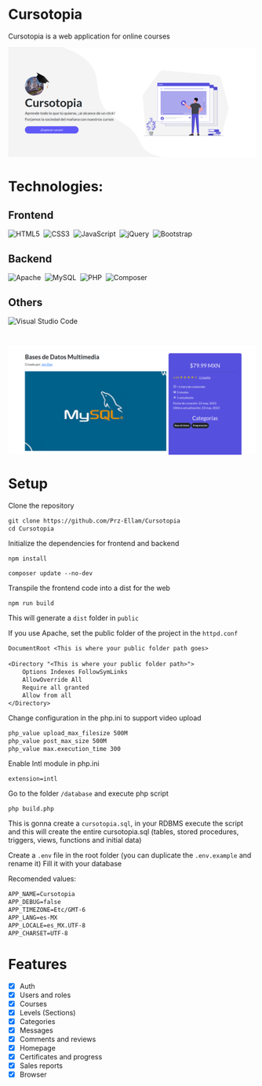 # Cursotopia

Cursotopia is a web application for online courses

![](.screenshoots/hero_banner.png)

# Technologies:
## Frontend
<p align="left">
<img
    src="https://cdn.jsdelivr.net/gh/devicons/devicon/icons/html5/html5-original.svg"
    width="64"
    alt="HTML5"
    style="margin-right: 4px"
/>
<img 
    src="https://cdn.jsdelivr.net/gh/devicons/devicon/icons/css3/css3-original.svg"
    width="64"
    alt="CSS3"
    style="margin-right: 4px"
/>
<img
    src="https://cdn.jsdelivr.net/gh/devicons/devicon/icons/javascript/javascript-original.svg"
    width="64"
    alt="JavaScript" 
    style="margin-right: 4px"
/>
<img
    src="https://cdn.jsdelivr.net/gh/devicons/devicon/icons/jquery/jquery-original.svg"
    width="64"
    alt="jQuery"
    style="margin-right: 4px"
/>
<img
    src="https://cdn.jsdelivr.net/gh/devicons/devicon/icons/bootstrap/bootstrap-original.svg"
    width="64"
    alt="Bootstrap"
    style="margin-right: 4px"
/>
</p>

## Backend
<p align="left">
<img
    src="https://cdn.jsdelivr.net/gh/devicons/devicon/icons/apache/apache-original-wordmark.svg"
    width="64"
    alt="Apache"
    style="margin-right: 4px"
/>
<img
    src="https://cdn.jsdelivr.net/gh/devicons/devicon/icons/mysql/mysql-original-wordmark.svg"
    width="64"
    alt="MySQL"
    style="margin-right: 4px"
/>
<img
    src="https://cdn.jsdelivr.net/gh/devicons/devicon/icons/php/php-original.svg"
    width="64"
    alt="PHP"
    style="margin-right: 4px"
/>
<img 
    src="https://cdn.jsdelivr.net/gh/devicons/devicon/icons/composer/composer-original.svg"
    width="64"
    alt="Composer"
    style="margin-right: 4px" 
/>
</p>

## Others
<p align="left">
<img
    src="https://cdn.jsdelivr.net/gh/devicons/devicon/icons/vscode/vscode-original.svg"
    width="64"
    alt="Visual Studio Code"
    style="margin-right: 4px"
/>
</p>

#
![](.screenshoots/course_details.png)

# Setup

Clone the repository
```
git clone https://github.com/Prz-Ellam/Cursotopia
cd Cursotopia
```

Initialize the dependencies for frontend and backend
```
npm install
```

```
composer update --no-dev
```

Transpile the frontend code into a dist for the web
```
npm run build
```

This will generate a `dist` folder in `public`

If you use Apache, set the public folder of the project in the `httpd.conf`
```
DocumentRoot <This is where your public folder path goes>

<Directory "<This is where your public folder path>">
    Options Indexes FollowSymLinks
    AllowOverride All
    Require all granted
    Allow from all
</Directory>
```

Change configuration in the php.ini to support video upload
```
php_value upload_max_filesize 500M
php_value post_max_size 500M
php_value max.execution_time 300
```

Enable Intl module in php.ini
```
extension=intl
```

Go to the folder `/database` and execute php script
```
php build.php
```

This is gonna create a `cursotopia.sql`, in your RDBMS execute the script and this will create the entire cursotopia.sql (tables, stored procedures, triggers, views, functions and initial data)

Create a `.env` file in the root folder (you can duplicate the `.env.example` and rename it)
Fill it with your database

Recomended values:
```
APP_NAME=Cursotopia
APP_DEBUG=false
APP_TIMEZONE=Etc/GMT-6
APP_LANG=es-MX
APP_LOCALE=es_MX.UTF-8
APP_CHARSET=UTF-8
```

# Features
- [x] Auth
- [x] Users and roles
- [x] Courses
- [x] Levels (Sections)
- [x] Categories
- [x] Messages
- [x] Comments and reviews
- [x] Homepage
- [x] Certificates and progress
- [x] Sales reports
- [x] Browser

